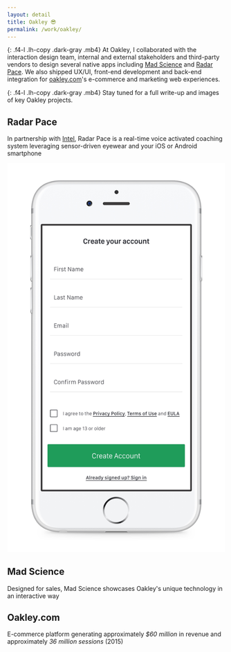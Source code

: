 ```yaml
---
layout: detail
title: Oakley 😎
permalink: /work/oakley/
---
```


{: .f4-l .lh-copy .dark-gray .mb4}
At Oakley, I collaborated with the interaction design team, internal and external stakeholders and third-party vendors to design several native apps including [Mad Science](https://itunes.apple.com/us/app/mad-science/id981695340) and [Radar Pace](https://itunes.apple.com/us/app/radar-pace/id1108147139). We also shipped UX/UI, front-end development and back-end integration for [oakley.com](http://oakley.com)'s e-commerce and marketing web experiences.

{: .f4-l .lh-copy .dark-gray .mb4}
Stay tuned for a full write-up and images of key Oakley projects.


## Radar Pace
In partnership with [Intel](http://intel.com), Radar Pace is a real-time voice activated coaching system leveraging sensor-driven eyewear and your iOS or Android smartphone

![Sign Up Screen](/assets/img/oakley/radar-pace-01.jpg "Sign Up Screen")


## Mad Science
Designed for sales, Mad Science showcases Oakley's unique technology in an interactive way

## Oakley.com
E-commerce platform generating approximately *$60 million* in revenue and approximately *36 million sessions* (2015)
